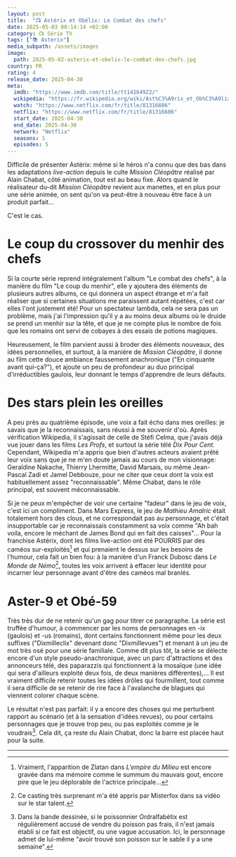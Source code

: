 ```yaml
---
layout: post
title:  "📺 Astérix et Obélix: Le Combat des chefs"
date: 2025-05-03 00:14:14 +02:00
category: 📺 Série TV
tags: ["📚 Asterix"]
media_subpath: /assets/images
image:
  path: 2025-05-02-asterix-et-obelix-le-combat-des-chefs.jpg
country: FR
rating: 4
release_date: 2025-04-30
meta:
  imdb: "https://www.imdb.com/title/tt14164922/"
  wikipedia: "https://fr.wikipedia.org/wiki/Ast%C3%A9rix_et_Ob%C3%A9lix_:_Le_Combat_des_chefs"
  watch: "https://www.netflix.com/fr/title/81316606"
  netflix: "https://www.netflix.com/fr/title/81316606"
  start_date: 2025-04-30
  end_date: 2025-04-30
  network: "Netflix"
  seasons: 1
  episodes: 5
---
```


Difficile de présenter Astérix: même si le héros n'a connu que des bas dans les adaptations *live-action* depuis le culte *Mission Cléopâtre* réalisé par Alain Chabat, côté animation, tout est au beau fixe. Alors quand le réalisateur du-dit *Mission Cléopâtre* revient aux manettes, et en plus pour une série animée, on sent qu'on va peut-être à nouveau être face à un produit parfait...

C'est le cas.

# Le coup du crossover du menhir des chefs

Si la courte série reprend intégralement l'album "Le combat des chefs", à la manière du film "Le coup du menhir", elle y ajoutera des éléments de plusieurs autres albums, ce qui donnera un aspect étrange et m'a fait réaliser que si certaines situations me paraissent autant répétées, c'est car elles l'ont justement été! Pour un spectateur lambda, cela ne sera pas un problème, mais j'ai l'impression qu'il y a au moins deux albums où le druide se prend un menhir sur la tête, et que je ne compte plus le nombre de fois que les romains ont servi de cobayes à des essais de potions magiques.

Heureusement, le film parvient aussi à broder des éléments nouveaux, des idées personnelles, et surtout, à la manière de *Mission Cléopâtre*, il donne au film cette douce ambiance faussement anachronique ("En cinquante avant qui-ça?"), et ajoute un peu de profondeur au duo principal d'irréductibles gaulois, leur donnant le temps d'apprendre de leurs défauts.

# Des stars plein les oreilles

A peu près au quatrième épisode, une voix a fait écho dans mes oreilles: je savais que je la reconnaissais, sans réussi à me souvenir d'où. Après vérification Wikipedia, il s'agissait de celle de <wiki>Stéfi Celma</wiki>, que j'avais déjà vue jouer dans les films *Les Profs*, et surtout la série télé *Dix Pour Cent*. Cependant, Wikipedia m'a appris que bien d'autres acteurs avaient prêté leur voix sans que je ne m'en doute jamais au cours de mon visionnage: Geraldine Nakache, Thierry Lhermitte, David Marsais, ou même Jean-Pascal Zadi et Jamel Debbouze, pour ne citer que ceux dont la voix est habituellement assez "reconnaissable". Même Chabat, dans le rôle principal, est souvent méconnaissable.

Si je ne peux m'empêcher de voir une certaine "fadeur" dans le jeu de voix, c'est ici un compliment. Dans <wiki page="Mars Express (film)">Mars Express</wiki>, le jeu de *Mathieu Amalric* était totalement hors des clous, et ne correspondait pas au personnage, et c'était insupportable car je reconnaissais constamment sa voix comme "Ah bah voila, encore le méchant de James Bond qui en fait des caisses"... Pour la franchise Astérix, dont les films live-action ont été POURRIS par des caméos sur-exploités[^1] et qui prenaient le dessus sur les besoins de l'humour, cela fait un bien fou: à la manière d'un Franck Dubosc dans *Le Monde de Némo*[^2], toutes les voix arrivent à effacer leur identité pour incarner leur personnage avant d'être des caméos mal branlés.

# Aster-9 et Obé-59

Très très dur de ne retenir qu'un gag pour titrer ce paragraphe. La série est truffée d'humour, à commencer par les noms de personnages en -ix (gaulois) et -us (romains), dont certains fonctionnent même pour les deux suffixes ("Dixmilleclix" devenant donc "Dixmillevues") et menant à un jeu de mot très osé pour une série familiale. Comme dit plus tôt, la série se délecte encore d'un style pseudo-anachronique, avec un parc d'attractions et des annonceurs télé, des paparazzis qui fonctionnent à la mosaïque (une idée qui sera d'ailleurs exploité deux fois, de deux manières différentes),... Il est vraiment difficile retenir toutes les idées drôles qui fourmillent, tout comme il sera difficile de se retenir de rire face à l'avalanche de blagues qui viennent colorer chaque scène.

Le résultat n'est pas parfait: il y a encore des choses qui me perturbent rapport au scénario (et à la sensation d'idées revues), ou pour certains personnages que je trouve trop peu, ou pas exploités comme je le voudrais[^3]. Cela dit, ça reste du Alain Chabat, donc la barre est placée haut pour la suite.

* * *
[^1]: Vraiment, l'apparition de Zlatan dans *L'empire du Milieu* est encore gravée dans ma mémoire comme le summum du mauvais gout, encore pire que le jeu déplorable de l'actrice principale...
[^2]: Ce casting très surprenant m'a été appris par <yt video="6LKejgHS3w8">Misterfox dans sa vidéo sur le star talent</yt>.
[^3]: Dans la bande dessinée, si le poissonnier Ordralfabétix est régulièrement accusé de vendre du poisson pas frais, il n'est jamais établi si ce fait est objectif, ou une vague accusation. Ici, le personnage admet de lui-même "avoir trouvé son poisson sur le sable il y a une semaine".
